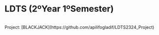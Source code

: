 # LDTS (2ºYear 1ºSemester)

<br>
Project: [BLACKJACK](https://github.com/apilifogladif/LDTS2324_Project)
